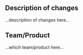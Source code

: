 ## Description of changes
...description of changes here...

## Team/Product
...which team/product here...